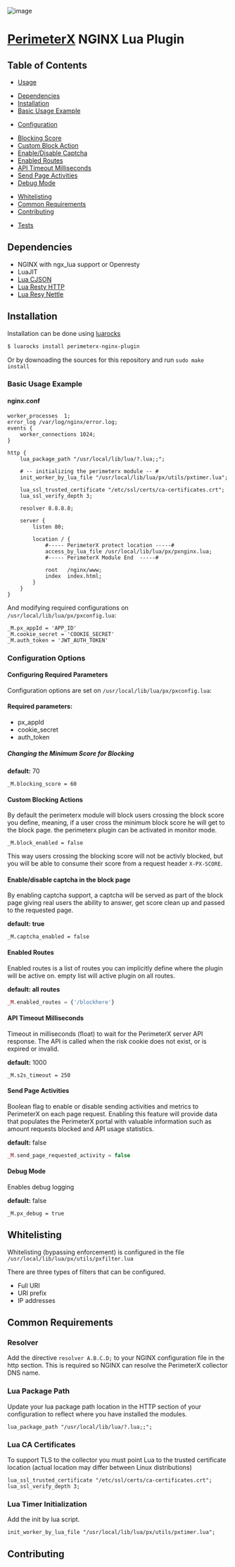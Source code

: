 ![image](https://843a2be0f3083c485676508ff87beaf088a889c0-www.googledrive.com/host/0B_r_WoIa581oY01QMWNVUElyM2M)

[PerimeterX](http://www.perimeterx.com) NGINX Lua Plugin
=============================================================

Table of Contents
-----------------

-   [Usage](#usage)
  *   [Dependencies](#dependencies)
  *   [Installation](#installation)
  *   [Basic Usage Example](#basic-usage)
-   [Configuration](#configuration)
  *   [Blocking Score](#blocking-score)
  *   [Custom Block Action](#custom-block)
  *   [Enable/Disable Captcha](#captcha-support)
  *   [Enabled Routes](#enabled-routes)
  *   [API Timeout Milliseconds](#api-timeout)
  *   [Send Page Activities](#send-page-activities)
  *   [Debug Mode](#debug-mode)
-   [Whitelisting](#whitelisting)
-   [Common Requirements](#commonr)
-   [Contributing](#contributing)
  *   [Tests](#tests)

<a name="Usage"></a>

<a name="dependencies"></a> Dependencies
----------------------------------------
- NGINX with ngx_lua support or Openresty
- LuaJIT
- [Lua CJSON](http://www.kyne.com.au/~mark/software/lua-cjson.php)
- [Lua Resty HTTP](https://github.com/pintsized/lua-resty-http)
- [Lua Resy Nettle](https://github.com/bungle/lua-resty-nettle)


<a name="installation"></a> Installation
----------------------------------------

Installation can be done using [luarocks](https://luarocks.org/)

```sh
$ luarocks install perimeterx-nginx-plugin
```

Or by downoading the sources for this repository and run `sudo make install`

### <a name="basic-usage"></a> Basic Usage Example

#### nginx.conf
```
worker_processes  1;
error_log /var/log/nginx/error.log;
events {
    worker_connections 1024;
}

http {
    lua_package_path "/usr/local/lib/lua/?.lua;;";
    
    # -- initializing the perimeterx module -- #
    init_worker_by_lua_file "/usr/local/lib/lua/px/utils/pxtimer.lua";
    
    lua_ssl_trusted_certificate "/etc/ssl/certs/ca-certificates.crt";
    lua_ssl_verify_depth 3;
    
    resolver 8.8.8.8;

    server {
        listen 80;

        location / {
            #----- PerimeterX protect location -----#
            access_by_lua_file /usr/local/lib/lua/px/pxnginx.lua;
            #----- PerimeterX Module End  -----#

            root   /nginx/www;
            index  index.html;
        }
    }
}
```

And modifying required configurations on `/usr/local/lib/lua/px/pxconfig.lua`:

```
_M.px_appId = 'APP_ID'
_M.cookie_secret = 'COOKIE_SECRET'
_M.auth_token = 'JWT_AUTH_TOKEN'

```

### <a name="configuration"></a> Configuration Options

#### Configuring Required Parameters

Configuration options are set on `/usr/local/lib/lua/px/pxconfig.lua`:

#### Required parameters:

- px_appId
- cookie_secret
- auth_token

##### <a name="blocking-score"></a> Changing the Minimum Score for Blocking

**default:** 70

```
_M.blocking_score = 60
```

#### <a name="custom-block"></a> Custom Blocking Actions
By default the perimeterx module will block users crossing the block score you define, meaning, if a user cross the minimum block score he will get to the block page. the perimeterx plugin can be activated in monitor mode.

```
_M.block_enabled = false
```

This way users crossing the blocking score will not be activly blocked, but you will be able to consume their score from a request header `X-PX-SCORE`.

#### <a name="captcha-support"></a>Enable/disable captcha in the block page

By enabling captcha support, a captcha will be served as part of the block page giving real users the ability to answer, get score clean up and passed to the requested page.

**default: true**

```
_M.captcha_enabled = false
```


#### <a name="enabled-routes"></a> Enabled Routes

Enabled routes is a list of routes you can implicitly define where the plugin will be active on. empty list will active plugin on all routes.

**default: all routes**

```php
_M.enabled_routes = {'/blockhere'}
```


#### <a name="api-timeout"></a>API Timeout Milliseconds

Timeout in milliseconds (float) to wait for the PerimeterX server API response.
The API is called when the risk cookie does not exist, or is expired or
invalid.

**default:** 1000

```
_M.s2s_timeout = 250
```

#### <a name="send-page-activities"></a> Send Page Activities

Boolean flag to enable or disable sending activities and metrics to
PerimeterX on each page request. Enabling this feature will provide data
that populates the PerimeterX portal with valuable information such as
amount requests blocked and API usage statistics.

**default:** false

```php
_M.send_page_requested_activity = false
```

#### <a name="debug-mode"></a> Debug Mode

Enables debug logging

**default:** false

```
_M.px_debug = true
```

<a name="whitelist"></a> Whitelisting
-----------------------------------------------
Whitelisting (bypassing enforcement) is configured in the file `/usr/local/lib/lua/px/utils/pxfilter.lua`

There are three types of filters that can be configured.

* Full URI
* URI prefix
* IP addresses


<a name="commonr"></a> Common Requirements
-----------------------------------------------


### Resolver
Add the directive `resolver A.B.C.D;` to your NGINX configuration file in the http section. This is required so NGINX can resolve the PerimeterX collector DNS name.

### Lua Package Path
Update your lua package path location in the HTTP section of your configuration to reflect where you have installed the modules.

```
lua_package_path "/usr/local/lib/lua/?.lua;;"; 
```

### Lua CA Certificates
To support TLS to the collector you must point Lua to the trusted certificate location (actual location may differ between Linux distributions)

```
lua_ssl_trusted_certificate "/etc/ssl/certs/ca-certificates.crt";
lua_ssl_verify_depth 3;
```

### Lua Timer Initialization
Add the init by lua script.

```
init_worker_by_lua_file "/usr/local/lib/lua/px/utils/pxtimer.lua";
```


<a name="contributing"></a> Contributing
----------------------------------------

